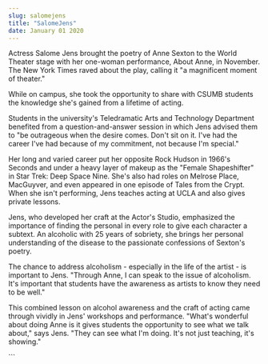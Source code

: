 ```yaml
---
slug: salomejens
title: "SalomeJens"
date: January 01 2020
---
```


 
<p>
  Actress Salome Jens brought the poetry of Anne Sexton to the World Theater
  stage with her one-woman performance, About Anne, in November. The New York
  Times raved about the play, calling it "a magnificent moment of theater."
</p>
<p>
  While on campus, she took the opportunity to share with CSUMB students the
  knowledge she's gained from a lifetime of acting.
</p>
<p>
  Students in the university's Teledramatic Arts and Technology Department
  benefited from a question-and-answer session in which Jens advised them to "be
  outrageous when the desire comes. Don't sit on it. I've had the career I've
  had because of my commitment, not because I'm special."
</p>
<p>
  Her long and varied career put her opposite Rock Hudson in 1966's Seconds and
  under a heavy layer of makeup as the "Female Shapeshifter" in Star Trek: Deep
  Space Nine. She's also had roles on Melrose Place, MacGuyver, and even
  appeared in one episode of Tales from the Crypt. When she isn't performing,
  Jens teaches acting at UCLA and also gives private lessons.
</p>
<p>
  Jens, who developed her craft at the Actor's Studio, emphasized the importance
  of finding the personal in every role to give each character a subtext. An
  alcoholic with 25 years of sobriety, she brings her personal understanding of
  the disease to the passionate confessions of Sexton's poetry.
</p>
<p>
  The chance to address alcoholism - especially in the life of the artist - is
  important to Jens. "Through Anne, I can speak to the issue of alcoholism. It's
  important that students have the awareness as artists to know they need to be
  well."
</p>
<p>
  This combined lesson on alcohol awareness and the craft of acting came through
  vividly in Jens' workshops and performance. "What's wonderful about doing Anne
  is it gives students the opportunity to see what we talk about," says Jens.
  "They can see what I'm doing. It's not just teaching, it's showing."
</p>
```
